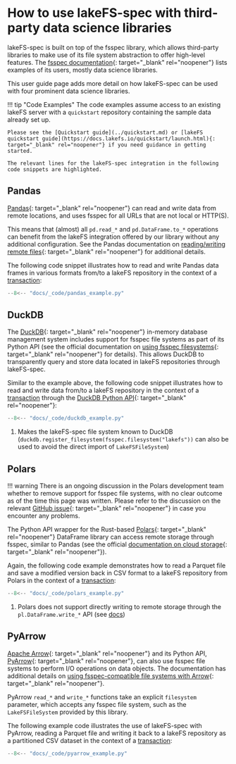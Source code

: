 # How to use lakeFS-spec with third-party data science libraries

lakeFS-spec is built on top of the fsspec library, which allows third-party libraries to make use of its file system abstraction to offer high-level features.
The [fsspec documentation](https://filesystem-spec.readthedocs.io/en/latest/#who-uses-fsspec){: target="_blank" rel="noopener"} lists examples of its users, mostly data science libraries.

This user guide page adds more detail on how lakeFS-spec can be used with four prominent data science libraries.

!!! tip "Code Examples"
    The code examples assume access to an existing lakeFS server with a `quickstart` repository containing the sample data already set up.

    Please see the [Quickstart guide](../quickstart.md) or [lakeFS quickstart guide](https://docs.lakefs.io/quickstart/launch.html){: target="_blank" rel="noopener"} if you need guidance in getting started.

    The relevant lines for the lakeFS-spec integration in the following code snippets are highlighted.

## Pandas

[Pandas](https://pandas.pydata.org){: target="_blank" rel="noopener"} can read and write data from remote locations, and uses fsspec for all URLs that are not local or HTTP(S).

This means that (almost) all `pd.read_*` and `pd.DataFrame.to_*` operations can benefit from the lakeFS integration offered by our library without any additional configuration.
See the Pandas documentation on [reading/writing remote files](https://pandas.pydata.org/docs/user_guide/io.html#reading-writing-remote-files){: target="_blank" rel="noopener"} for additional details.

The following code snippet illustrates how to read and write Pandas data frames in various formats from/to a lakeFS repository in the context of a [transaction](transactions.md):

```python hl_lines="8 10"
--8<-- "docs/_code/pandas_example.py"
```

## DuckDB

The [DuckDB](https://duckdb.org/){: target="_blank" rel="noopener"} in-memory database management system includes support for fsspec file systems as part of its Python API (see the official documentation on [using fsspec filesystems](https://duckdb.org/docs/guides/python/filesystems.html){: target="_blank" rel="noopener"} for details).
This allows DuckDB to transparently query and store data located in lakeFS repositories through lakeFS-spec.

Similar to the example above, the following code snippet illustrates how to read and write data from/to a lakeFS repository in the context of a [transaction](transactions.md) through the [DuckDB Python API](https://duckdb.org/docs/api/python/overview.html){: target="_blank" rel="noopener"}:

```python hl_lines="6 11 13"
--8<-- "docs/_code/duckdb_example.py"
```

1. Makes the lakeFS-spec file system known to DuckDB (`duckdb.register_filesystem(fsspec.filesystem("lakefs"))` can also be used to avoid the direct import of `LakeFSFileSystem`)

## Polars

!!! warning
    There is an ongoing discussion in the Polars development team whether to remove support for fsspec file systems, with no clear outcome as of the time this page was written.
    Please refer to the discussion on the relevant [GitHub issue](https://github.com/pola-rs/polars/issues/11056){: target="_blank" rel="noopener"} in case you encounter any problems.

The Python API wrapper for the Rust-based [Polars](https://pola-rs.github.io/polars/){: target="_blank" rel="noopener"} DataFrame library can access remote storage through fsspec, similar to Pandas (see the official [documentation on cloud storage](https://pola-rs.github.io/polars/user-guide/io/cloud-storage/){: target="_blank" rel="noopener"}).

Again, the following code example demonstrates how to read a Parquet file and save a modified version back in CSV format to a lakeFS repository from Polars in the context of a  [transaction](transactions.md):

```python hl_lines="8 11-12"
--8<-- "docs/_code/polars_example.py"
```

1. Polars does not support directly writing to remote storage through the `pl.DataFrame.write_*` API (see [docs](https://pola-rs.github.io/polars/user-guide/io/cloud-storage/#writing-to-cloud-storage))

## PyArrow

[Apache Arrow](https://arrow.apache.org/){: target="_blank" rel="noopener"} and its Python API, [PyArrow](https://arrow.apache.org/docs/python/){: target="_blank" rel="noopener"}, can also use fsspec file systems to perform I/O operations on data objects. The documentation has additional details on [using fsspec-compatible file systems with Arrow](https://arrow.apache.org/docs/python/filesystems.html#using-fsspec-compatible-filesystems-with-arrow){: target="_blank" rel="noopener"}.

PyArrow `read_*` and `write_*` functions take an explicit `filesystem` parameter, which accepts any fsspec file system, such as the `LakeFSFileSystem` provided by this library. 

The following example code illustrates the use of lakeFS-spec with PyArrow, reading a Parquet file and writing it back to a lakeFS repository as a partitioned CSV dataset in the context of a [transaction](transactions.md):

```python hl_lines="12 17"
--8<-- "docs/_code/pyarrow_example.py"
```

